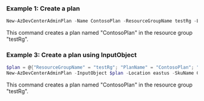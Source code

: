 ### Example 1: Create a plan
```powershell
New-AzDevCenterAdminPlan -Name ContosoPlan -ResourceGroupName testRg -Location eastus -SkuName CCOG_Standard
```
This command creates a plan named "ContosoPlan" in the resource group "testRg". 

### Example 3: Create a plan using InputObject
```powershell
$plan = @{"ResourceGroupName" = "testRg"; "PlanName" = "ContosoPlan"; "SubscriptionId" = "0ac520ee-14c0-480f-b6c9-0a90c58ffff"}
New-AzDevCenterAdminPlan -InputObject $plan -Location eastus -SkuName CCOG_Standard
```
This command creates a plan named "ContosoPlan" in the resource group "testRg". 
